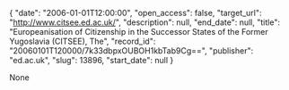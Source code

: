 {
  "date": "2006-01-01T12:00:00", 
  "open_access": false, 
  "target_url": "http://www.citsee.ed.ac.uk/", 
  "description": null, 
  "end_date": null, 
  "title": "Europeanisation of Citizenship in the Successor States of the Former Yugoslavia (CITSEE), The", 
  "record_id": "20060101T120000/7k33dbpxOUBOH1kbTab9Cg==", 
  "publisher": "ed.ac.uk", 
  "slug": 13896, 
  "start_date": null
}

None